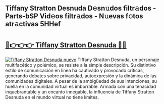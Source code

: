 ## Tiffany Stratton Desnuda D𝚎sn𝚞dos filtr𝚊dos - Parts-bSP Vid𝚎os filtr𝚊dos - N𝚞evas f𝚘tos atr𝚊ctivas 5HHef

# <h2><a href="http://mbc7bwr.tromn.icu/?c=Tiffany+Stratton+Desnuda">🔗👉👉👉 Tiffany Stratton Desnuda 🔗🔗</a></h2>

[![Tiffany Stratton Desnuda nuevo](https://i.imgur.com/pEAQMta.gif)](http://mbc7bwr.tromn.icu/?c=Tiffany+Stratton+Desnuda)
Tiffany Stratton Desnuda, un personaje multifacético y polémico, se resiste a la simple descripción. Su distintivo estilo de comunicación en línea ha cautivado y provocado críticas, generando debates sobre privacidad, autoexpresión y la dinámica de las comunidades digitales. A pesar de la ambigüedad de sus intenciones, su huella en la comunidad virtual es imborrable. Armada con una tenacidad inquebrantable y un encanto innegable, la influencia de Tiffany Stratton Desnuda en el mundo virtual no tiene límites.
